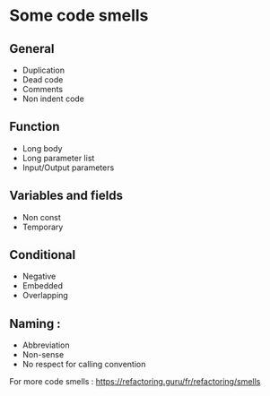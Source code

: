 # Some code smells

## General
- Duplication
- Dead code
- Comments
- Non indent code

## Function
- Long body
- Long parameter list
- Input/Output parameters

## Variables and fields
- Non const
- Temporary

## Conditional
- Negative
- Embedded
- Overlapping

## Naming :
- Abbreviation
- Non-sense
- No respect for calling convention


For more code smells : https://refactoring.guru/fr/refactoring/smells